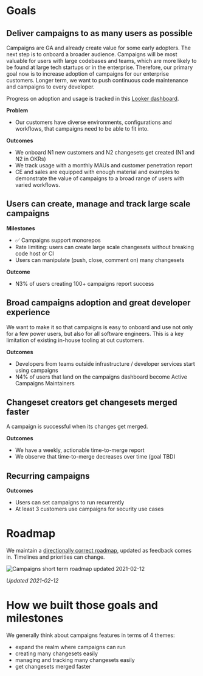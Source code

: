 # Goals

## Deliver campaigns to as many users as possible
Campaigns are GA and already create value for some early adopters. The next step is to onboard a broader audience.
Campaigns will be most valuable for users with large codebases and teams, which are more likely to be found at large tech startups or in the enterprise. Therefore, our primary goal now is to increase adoption of campaigns for our enterprise customers.
Longer term, we want to push continuous code maintenance and campaigns to every developer.

Progress on adoption and usage is tracked in this [Looker dashboard](https://sourcegraph.looker.com/dashboards/136).

**Problem**

- Our customers have diverse environments, configurations and workflows, that campaigns need to be able to fit into.

**Outcomes**

- We onboard N1 new customers and N2 changesets get created (N1 and N2 in OKRs)
- We track usage with a monthly MAUs and customer penetration report
- CE and sales are equipped with enough material and examples to demonstrate the value of campaigns to a broad range of users with varied workflows.

## Users can create, manage and track large scale campaigns
**Milestones**

- ✅ Campaigns support monorepos
- Rate limiting: users can create large scale changesets without breaking code host or CI
- Users can manipulate (push, close, comment on) many changesets

**Outcome**
- N3% of users creating 100+ campaigns report success

## Broad campaigns adoption and great developer experience
We want to make it so that campaigns is easy to onboard and use not only for a few power users, but also for all software engineers. This is a key limitation of existing in-house tooling at out customers.

**Outcomes**

- Developers from teams outside infrastructure / developer services start using campaigns
- N4% of users that land on the campaigns dashboard become Active Campaigns Maintainers

## Changeset creators get changesets merged faster
A campaign is successful when its changes get merged.

**Outcomes**

- We have a weekly, actionable time-to-merge report
- We observe that time-to-merge decreases over time (goal TBD)

## Recurring campaigns
**Outcomes**

- Users can set campaigns to run recurrently
- At least 3 customers use campaigns for security use cases

# Roadmap

We maintain a [directionally correct roadmap](https://sourcegraph.productboard.com/roadmap/2400849-campaings-objectives-public), updated as feedback comes in. Timelines and priorities can change.

<img src="./roadmap-updated-2021-02-12.png" alt="Campaigns short term roadmap updated 2021-02-12" />

*Updated 2021-02-12*

# How we built those goals and milestones
We generally think about campaigns features in terms of 4 themes:

- expand the realm where campaigns can run
- creating many changesets easily
- managing and tracking many changesets easily
- get changesets merged faster
